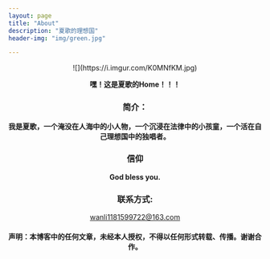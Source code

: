 ```yaml
---
layout: page
title: "About"
description: "夏歌的理想国" 
header-img: "img/green.jpg"

---
```


<center>![](https://i.imgur.com/K0MNfKM.jpg)


**<center>嘿！这是夏歌的Home！！！**


### <center>简介： ###

**我是夏歌，一个淹没在人海中的小人物，一个沉浸在法律中的小孩童，一个活在自己理想国中的独唱者。**

### 信仰 ###

**God bless you.**

### 联系方式: ###

wanli1181599722@163.com

#### 声明：本博客中的任何文章，未经本人授权，不得以任何形式转载、传播。谢谢合作。 ####